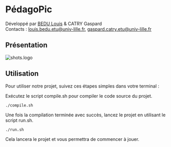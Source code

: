 # PédagoPic

Développé par [BEDU Louis](https://github.com/LouisBEDU) & CATRY Gaspard  
Contacts : louis.bedu.etu@univ-lille.fr, gaspard.catry.etu@univ-lille.fr

## Présentation

![shots.logo](https://github.com/LouisBEDU/S1.02/shots/logo.png)

## Utilisation

Pour utiliser notre projet, suivez ces étapes simples dans votre terminal :

Exécutez le script compile.sh pour compiler le code source du projet.

```
./compile.sh
```

Une fois la compilation terminée avec succès, lancez le projet en utilisant le script run.sh.

```
./run.sh
```

Cela lancera le projet et vous permettra de commencer à jouer.
